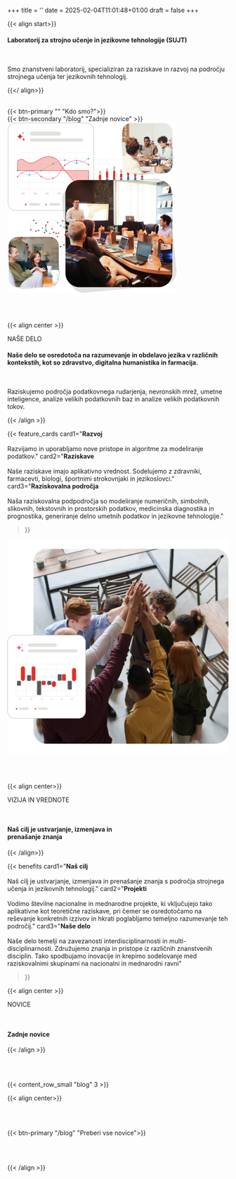 +++
title = ''
date = 2025-02-04T11:01:48+01:00
draft = false
+++

<div class="row ms-0 d-flex justify-content-center align-items-center">

<div class="col-lg-7">

{{< align start>}}

#### Laboratorij za **strojno učenje** in **jezikovne tehnologije (SUJT)**

<br>

Smo znanstveni laboratorij, specializiran za raziskave in razvoj na področju strojnega učenja ter jezikovnih tehnologij.

{{</ align>}}

<br> 

<div class="d-flex justify-content-center justify-content-lg-start">
<div class="me-3">{{< btn-primary "" "Kdo smo?">}}
</div>
<div class="">{{< btn-secondary "/blog" "Zadnje novice" >}}
</div>

</div>
</div>

<div class="col-lg-5 d-flex mt-5 mt-lg-0 align-items-center justify-content-center">
<img src="Images.png" class="img-fluid"/>
 </div>
</div>

<br> <br> 

{{< align center >}}

<span class="body-small regular" style="color: var(--ul-red) !important">NAŠE DELO</span>

#### **Naše delo se osredotoča na razumevanje in obdelavo jezika v različnih  kontekstih, kot so zdravstvo, digitalna humanistika in farmacija.**

<br> 

Raziskujemo področja podatkovnega rudarjenja, nevronskih mrež, umetne inteligence,  analize velikih podatkovnih baz in analize velikih podatkovnih tokov.

{{< /align >}}


<div class="row ms-0 justify-content-center align-items-center">

<div class="col-12 col-lg-6 mb-5 mb-lg-0">

{{< feature_cards 
  card1="**Razvoj**<br><br>Razvijamo in uporabljamo nove pristope in algoritme za modeliranje podatkov."
  card2="**Raziskave**<br><br>Naše raziskave imajo aplikativno vrednost. Sodelujemo z zdravniki, farmacevti, biologi, športnimi strokovnjaki in jezikoslovci."
  card3="**Raziskovalna področja**<br><br>Naša raziskovalna podpodročja so modeliranje numeričnih, simbolnih,  slikovnih, tekstovnih in prostorskih podatkov, medicinska diagnostika in prognostika, generiranje delno umetnih podatkov in jezikovne  tehnologije." 
>}}

</div>

<div class="col-12 col-lg-6 d-flex justify-content-center align-items-center">
      <img src="Image wrapper.png" class="img-fluid" />
    </div>
</div>


<br> <br> 

{{< align center>}}

<span class="body-small regular" style="color: var(--ul-red) !important">VIZIJA IN VREDNOTE</span>

<br> 

#### **Naš cilj je ustvarjanje, izmenjava in <br> prenašanje znanja**

{{< /align>}}

{{< benefits 
  card1="**Naš cilj**<br><br>Naš cilj je ustvarjanje, izmenjava in prenašanje znanja s področja strojnega učenja in jezikovnih tehnologij."
  card2="**Projekti**<br><br>Vodimo številne nacionalne in mednarodne projekte, ki vključujejo tako  aplikativne kot teoretične raziskave, pri čemer se osredotočamo na reševanje konkretnih izzivov in hkrati poglabljamo temeljno razumevanje teh področij."
  card3="**Naše delo**<br><br>Naše delo temelji na zavezanosti interdisciplinarnosti in multi- disciplinarnosti. Združujemo znanja in pristope iz različnih znanstvenih disciplin. Tako spodbujamo  inovacije in krepimo sodelovanje med raziskovalnimi skupinami na nacionalni in mednarodni ravni" 
>}}

{{< align center >}}

<span class="body-small regular" style="color: var(--ul-red) !important">NOVICE</span>

<br> 

#### **Zadnje novice**

{{< /align >}}

<br> <br>

{{< content_row_small "blog" 3 >}}

{{< align center>}}

<br><br>

{{< btn-primary "/blog" "Preberi vse novice">}}

<br><br>

{{< /align >}}